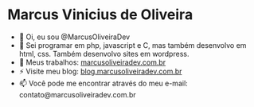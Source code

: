 <h1>Marcus Vinicius de Oliveira</h1>
<ul>
  <li>👋 Oi, eu sou @MarcusOliveiraDev</li>
  <li>💬 Sei programar em php, javascript e C, mas também desenvolvo em html, css. Também desenvolvo sites em wordpress.</li>
  <li>🔭 Meus trabalhos: <a href="marcusoliveiradev.com.br">marcusoliveiradev.com.br</a></li>
  <li>⚡ Visite meu blog: <a href="blog.marcusoliveiradev.com.br">blog.marcusoliveiradev.com.br</a></li>
  <li>📫 Você pode me encontrar através do meu e-mail: contato@marcusoliveiradev.com.br</li>
</ul>

<!--
**MarcusOliveiraDev/MarcusOliveiraDev** is a ✨ _special_ ✨ repository because its `README.md` (this file) appears on your GitHub profile.

Here are some ideas to get you started:

- 🔭 I’m currently working on ...
- 🌱 I’m currently learning ...
- 👯 I’m looking to collaborate on ...
- 🤔 I’m looking for help with ...
- 💬 Ask me about ...
- 📫 How to reach me: ...
- 😄 Pronouns: ...
- ⚡ Fun fact: ...
-->
